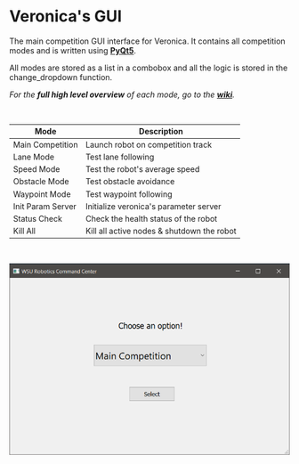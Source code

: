 # Veronica's GUI

The main competition GUI interface for Veronica. It contains all competition modes and is written using **[PyQt5](https://doc.qt.io/qtforpython/#documentation)**.

All modes are stored as a list in a combobox and all the logic is stored in the change_dropdown function. 

_For the **full high level overview** of each mode, go to the **[wiki](https://github.com/waynerobotics/veronica/wiki/Software)**._

<p>&nbsp;</p> 

| Mode                 | Description                                |
| -------------------- | ------------------------------------------ |
| Main Competition     | Launch robot on competition track          |
| Lane Mode            | Test lane following                        |
| Speed Mode           | Test the robot's average speed             |
| Obstacle Mode        | Test obstacle avoidance                    |
| Waypoint Mode        | Test waypoint following                    |
| Init Param Server    | Initialize veronica's parameter server     |
| Status Check         | Check the health status of the robot       |
| Kill All             | Kill all active nodes & shutdown the robot |

<p>&nbsp;</p>

![Screengrab](https://github.com/Mr-Monwe/qtgui/blob/main/screengrab.PNG)
